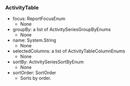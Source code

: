 ### ActivityTable
- focus: ReportFocusEnum
  - None
- groupBy: a list of ActivitySeriesGroupByEnums
  - None
- name: System.String
  - None
- selectedColumns: a list of ActivityTableColumnEnums
  - None
- sortBy: ActivitySeriesSortByEnum
  - None
- sortOrder: SortOrder
  - Sorts by order.
